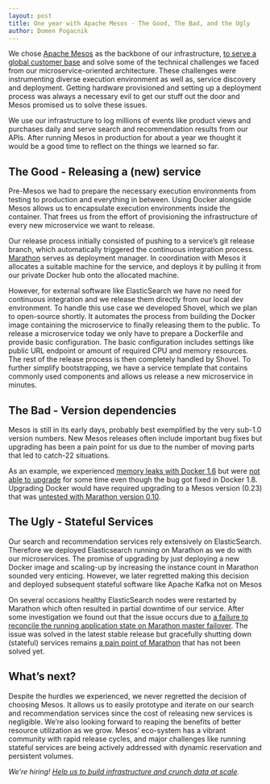 ```yaml
---
layout: post
title: One year with Apache Mesos - The Good, The Bad, and the Ugly
author: Domen Pogacnik
---
```


We chose [Apache Mesos](http://mesos.apache.org) as the backbone of our infrastructure, [to serve a global customer base](http://datajet.io/Building-infrastructure-for-a-real-time-search-and-recommendation-platform-post.html) and solve some of the technical challenges we faced from our microservice-oriented architecture. These challenges were instrumenting diverse execution environment as well as, service discovery and deployment. Getting hardware provisioned and setting up a deployment process was always a necessary evil to get our stuff out the door and Mesos promised us to solve these issues.

We use our infrastructure to log millions of events like product views and purchases daily and serve search and recommendation results from our APIs. After running Mesos in production for about a year we thought it would be a good time to reflect on the things we learned so far.

## The Good - Releasing a (new) service
Pre-Mesos we had to prepare the necessary execution environments from testing to production and everything in between. Using Docker alongside Mesos allows us to encapsulate execution environments inside the container. That frees us from the effort of provisioning the infrastructure of every new microservice we want to release.

Our release process initially consisted of pushing to a service’s git release branch, which automatically triggered the continuous integration process. [Marathon](https://mesosphere.github.io/marathon) serves as deployment manager. In coordination with Mesos it allocates a suitable machine for the service, and deploys it by pulling it from our private Docker hub onto the allocated machine.

However, for external software like ElasticSearch we have no need for continuous integration and we release them directly from our local dev environment. To handle this use case we developed Shovel, which we plan to open-source shortly. It automates the process from building the Docker image containing the microservice to finally releasing them to the public. To release a microservice today we only have to prepare a Dockerfile and provide basic configuration. The basic configuration includes settings like public URL endpoint or amount of required CPU and memory resources. The rest of the release process is then completely handled by Shovel. To further simplify bootstrapping, we have a service template that contains commonly used components and allows us release a new microservice in minutes.

## The Bad - Version dependencies
Mesos is still in its early days, probably best exemplified by the very sub-1.0 version numbers. New Mesos releases often include important bug fixes but upgrading has been a pain point for us due to the number of moving parts that led to catch-22 situations.

As an example, we experienced [memory leaks with Docker 1.6](https://github.com/docker/docker/issues/9139) but were [not able to upgrade](https://issues.apache.org/jira/browse/MESOS-2986) for some time even though the bug got fixed in Docker 1.8. Upgrading Docker would have required upgrading to a Mesos version (0.23) that was [untested with Marathon version 0.10](https://github.com/mesosphere/marathon/releases/tag/v0.10.0).

## The Ugly - Stateful Services
Our search and recommendation services rely extensively on ElasticSearch. Therefore we deployed Elasticsearch running on Marathon as we do with our microservices. The promise of upgrading by just deploying a new Docker image and scaling-up by increasing the instance count in Marathon sounded very enticing. However, we later regretted making this decision and deployed subsequent stateful software like Apache Kafka not on Mesos

On several occasions healthy ElasticSearch nodes were restarted by Marathon which often resulted in partial downtime of our service. After some investigation we found out that the issue occurs due to [a failure to reconcile the running application state on Marathon master failover](https://github.com/mesosphere/marathon/issues/1553). The issue was solved in the latest stable release but gracefully shutting down (stateful) services remains [a pain point of Marathon](https://github.com/mesosphere/marathon/issues/712) that has not been solved yet.

## What’s next?

Despite the hurdles we experienced, we never regretted the decision of choosing Mesos. It allows us to easily prototype and iterate on our search and recommendation services since the cost of releasing new services is negligible. We’re also looking forward to reaping the benefits of better resource utilization as we grow. Mesos’ eco-system has a vibrant community with rapid release cycles, and major challenges like running stateful services are being actively addressed with dynamic reservation and persistent volumes.

_We’re hiring! [Help us to build infrastructure and crunch data at scale](mailto:team@datajet.io)._
